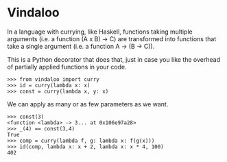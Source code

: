 Vindaloo
=========

In a language with currying, like Haskell, functions taking multiple arguments (i.e. a function (A x B) -> C) are transformed into functions that take a single argument (i.e. a function A -> (B -> C)). 

This is a Python decorator that does that, just in case you like the overhead of partially applied functions in your code.

```
>>> from vindaloo import curry
>>> id = curry(lambda x: x)
>>> const = curry(lambda x, y: x)
```

We can apply as many or as few parameters as we want.

```
>>> const(3)
<function <lambda> -> 3... at 0x106e97a28>
>>> _(4) == const(3,4)
True
>>> comp = curry(lambda f, g: lambda x: f(g(x)))
>>> id(comp, lambda x: x + 2, lambda x: x * 4, 100)
402
```
